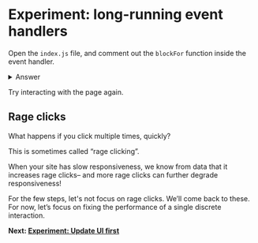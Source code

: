 # Experiment: long-running event handlers

Open the `index.js` file, and comment out the `blockFor` function inside the event handler.

<details>
<summary>Answer</summary>

```js
button.addEventListener("click", () => {
  // blockFor(1000);
  score.incrementAndUpdateUI();
});
```
</details>

Try interacting with the page again.

## Rage clicks

What happens if you click multiple times, quickly?

This is sometimes called “rage clicking”.

When your site has slow responsiveness, we know from data that it increases rage clicks– and more rage clicks can further degrade responsiveness!

For the few steps, let's not focus on rage clicks. We’ll come back to these. For now, let’s focus on fixing the performance of a single discrete interaction.

**Next: [Experiment: Update UI first](https://github.com/verlok/inp-workshop/blob/main/guide/3-update-ui-first.md)**
